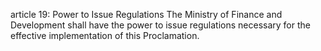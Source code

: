 article 19: Power to Issue Regulations 
The Ministry of Finance and Development shall have the power to issue regulations necessary for the effective implementation of this Proclamation. 
<ul>
</ul>